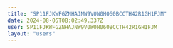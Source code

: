 ```yaml
---
title: "SP11FJKWFGZNHAJNW9V0W0H060BCCTH42R1GH1FJM"
date: 2024-08-05T08:02:49.337Z
user: SP11FJKWFGZNHAJNW9V0W0H060BCCTH42R1GH1FJM
layout: "users"
---
```

    